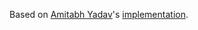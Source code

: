 Based on [Amitabh Yadav](https://github.com/amitabhyadav)'s [implementation](https://github.com/amitabhyadav/Shor-s-Algorithm-on-IBM-Quantum-Experience/blob/master/Shor_version2_5bit_simulation.py).
